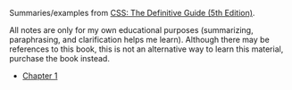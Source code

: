 Summaries/examples from [CSS: The Definitive Guide (5th Edition)](https://www.oreilly.com/library/view/css-the-definitive/9781098117603/).

All notes are only for my own educational purposes (summarizing, paraphrasing, and clarification helps me learn). Although there may be references to this book, this is not an alternative way to learn this material, purchase the book instead.

-   [Chapter 1](./ch1/)
